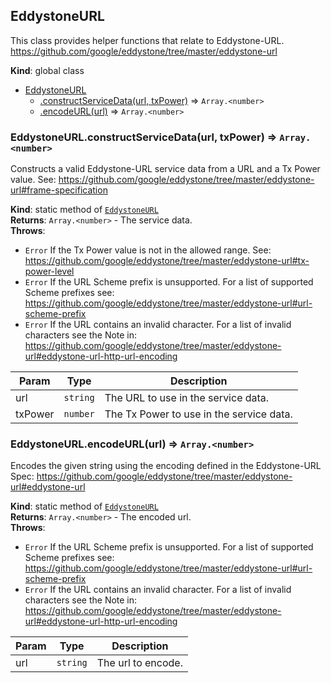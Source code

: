 <a name="EddystoneURL"></a>
## EddystoneURL
This class provides helper functions that relate to Eddystone-URL.
      https://github.com/google/eddystone/tree/master/eddystone-url

**Kind**: global class  

* [EddystoneURL](#EddystoneURL)
  * [.constructServiceData(url, txPower)](#EddystoneURL.constructServiceData) ⇒ <code>Array.&lt;number&gt;</code>
  * [.encodeURL(url)](#EddystoneURL.encodeURL) ⇒ <code>Array.&lt;number&gt;</code>

<a name="EddystoneURL.constructServiceData"></a>
### EddystoneURL.constructServiceData(url, txPower) ⇒ <code>Array.&lt;number&gt;</code>
Constructs a valid Eddystone-URL service data from a URL and a Tx Power
        value. See:
        https://github.com/google/eddystone/tree/master/eddystone-url#frame-specification

**Kind**: static method of <code>[EddystoneURL](#EddystoneURL)</code>  
**Returns**: <code>Array.&lt;number&gt;</code> - The service data.  
**Throws**:

- <code>Error</code> If the Tx Power value is not in the allowed range. See:
        https://github.com/google/eddystone/tree/master/eddystone-url#tx-power-level
- <code>Error</code> If the URL Scheme prefix is unsupported. For a list of
        supported Scheme prefixes see:
        https://github.com/google/eddystone/tree/master/eddystone-url#url-scheme-prefix
- <code>Error</code> If the URL contains an invalid character. For a list of
        invalid characters see the Note in:
        https://github.com/google/eddystone/tree/master/eddystone-url#eddystone-url-http-url-encoding


| Param | Type | Description |
| --- | --- | --- |
| url | <code>string</code> | The URL to use in the service data. |
| txPower | <code>number</code> | The Tx Power to use in the service data. |

<a name="EddystoneURL.encodeURL"></a>
### EddystoneURL.encodeURL(url) ⇒ <code>Array.&lt;number&gt;</code>
Encodes the given string using the encoding defined in the Eddystone-URL
        Spec:
        https://github.com/google/eddystone/tree/master/eddystone-url#eddystone-url

**Kind**: static method of <code>[EddystoneURL](#EddystoneURL)</code>  
**Returns**: <code>Array.&lt;number&gt;</code> - The encoded url.  
**Throws**:

- <code>Error</code> If the URL Scheme prefix is unsupported. For a list of
        supported Scheme prefixes see:
        https://github.com/google/eddystone/tree/master/eddystone-url#url-scheme-prefix
- <code>Error</code> If the URL contains an invalid character. For a list of
        invalid characters see the Note in:
        https://github.com/google/eddystone/tree/master/eddystone-url#eddystone-url-http-url-encoding


| Param | Type | Description |
| --- | --- | --- |
| url | <code>string</code> | The url to encode. |

